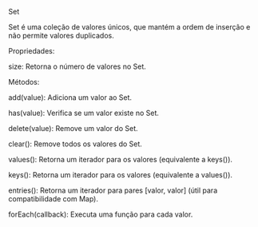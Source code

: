 Set


Set é uma coleção de valores únicos, que mantém a ordem de inserção e não permite valores duplicados.

Propriedades:

size: Retorna o número de valores no Set.

Métodos:

add(value): Adiciona um valor ao Set.

has(value): Verifica se um valor existe no Set.

delete(value): Remove um valor do Set.

clear(): Remove todos os valores do Set.

values(): Retorna um iterador para os valores (equivalente a keys()).

keys(): Retorna um iterador para os valores (equivalente a values()).

entries(): Retorna um iterador para pares [valor, valor] (útil para compatibilidade com Map).

forEach(callback): Executa uma função para cada valor.

